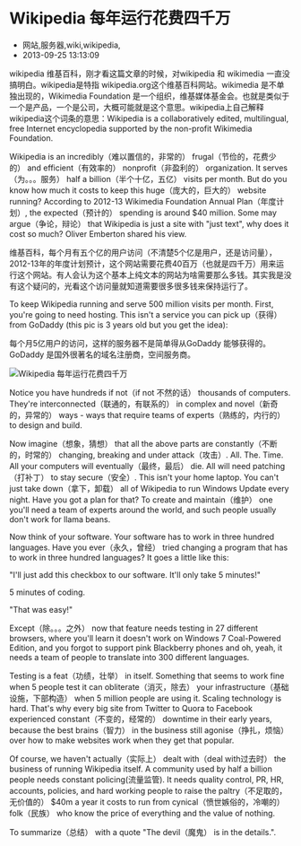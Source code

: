 # Wikipedia 每年运行花费四千万
- 网站,服务器,wiki,wikipedia,
- 2013-09-25 13:13:09


<p>wikipedia 维基百科，刚才看这篇文章的时候，对wikipedia 和 wikimedia 一直没搞明白。wikipedia是特指 wikipedia.org这个维基百科网站。wikimedia 是不单独出现的，Wikimedia Foundation 是一个组织，维基媒体基金会。也就是类似于一个是产品，一个是公司，大概可能就是这个意思。wikipedia上自己解释wikipedia这个词条的意思：Wikipedia is a collaboratively edited, multilingual, free Internet encyclopedia supported by the non-profit Wikimedia Foundation. </p>

<p>Wikipedia is an incredibly（难以置信的，非常的） frugal（节俭的，花费少的） and efficient（有效率的） nonprofit（非盈利的） organization. It serves（为。。。服务） half a billion（半个十亿，五亿） visits per month. But do you know how much it costs to keep this huge（庞大的，巨大的） website running? According to 2012-13 Wikimedia Foundation Annual Plan（年度计划）, the expected（预计的） spending is around $40 million. Some may argue（争论，辩论） that Wikipedia is just a site with "just text", why does it cost so much? Oliver Emberton shared his view.</p>
<p>维基百科，每个月有五个亿的用户访问（不清楚5个亿是用户，还是访问量），2012-13年的年度计划预计，这个网站需要花费40百万（也就是四千万）用来运行这个网站。有人会认为这个基本上纯文本的网站为啥需要那么多钱。其实我是没有这个疑问的，光看这个访问量就知道需要很多很多钱来保持运行了。</p>

<p>To keep Wikipedia running and serve 500 million visits per month. First, you're going to need hosting. This isn't a service you can pick up（获得） from GoDaddy (this pic is 3 years old but you get the idea):</p>
<p>每个月5亿用户的访问，这样的服务器不是简单得从GoDaddy 能够获得的。GoDaddy 是国外很著名的域名注册商，空间服务商。</p>

<img style="display: block; margin-left: auto; margin-right: auto;" src="http://qph.is.quoracdn.net/main-qimg-8536b672a22945b6b418f27d9cc494e2" alt="Wikipedia 每年运行花费四千万" />

<p>Notice you have hundreds if not（if not 不然的话） thousands of computers. They're interconnected（联通的，有联系的） in complex and novel（新奇的，异常的） ways - ways that require teams of experts（熟练的，内行的） to design and build. </p>

<p>Now imagine（想象，猜想） that all the above parts are constantly（不断的，时常的） changing, breaking and under attack（攻击）. All. The. Time. All your computers will eventually（最终，最后） die. All will need patching（打补丁） to stay secure（安全）. This isn't your home laptop. You can't just take down（拿下，卸载） all of Wikipedia to run Windows Update every night. Have you got a plan for that? To create and maintain（维护） one you'll need a team of experts around the world, and such people usually don't work for llama beans.</p>

<p>Now think of your software. Your software has to work in three hundred languages. Have you ever（永久，曾经） tried changing a program that has to work in three hundred languages? It goes a little like this:</p>


<p>"I'll just add this checkbox to our software. It'll only take 5 minutes!"</p>

<p>5 minutes of coding.</p>


<p>"That was easy!"</p>

<p>Except（除。。。之外） now that feature needs testing in 27 different browsers, where you'll learn it doesn't work on Windows 7 Coal-Powered Edition, and you forgot to support pink Blackberry phones and oh, yeah, it needs a team of people to translate into 300 different languages.</p>

<p>Testing is a feat（功绩，壮举） in itself. Something that seems to work fine when 5 people test it can obliterate（消灭，除去） your infrastructure（基础设施，下部构造） when 5 million people are using it. Scaling technology is hard. That's why every big site from Twitter to Quora to Facebook experienced constant（不变的，经常的） downtime in their early years, because the best brains（智力） in the business still agonise（挣扎，烦恼） over how to make websites work when they get that popular.</p>

<p>Of course, we haven't actually（实际上） dealt with（deal with过去时） the business of running Wikipedia itself. A community used by half a billion people needs constant policing(流量监管). It needs quality control, PR, HR, accounts, policies, and hard working people to raise the paltry（不足取的，无价值的） $40m a year it costs to run from cynical（愤世嫉俗的，冷嘲的） folk（民族） who know the price of everything and the value of nothing. </p>

<p>To summarize（总结） with a quote "The devil（魔鬼） is in the details.".</p>
